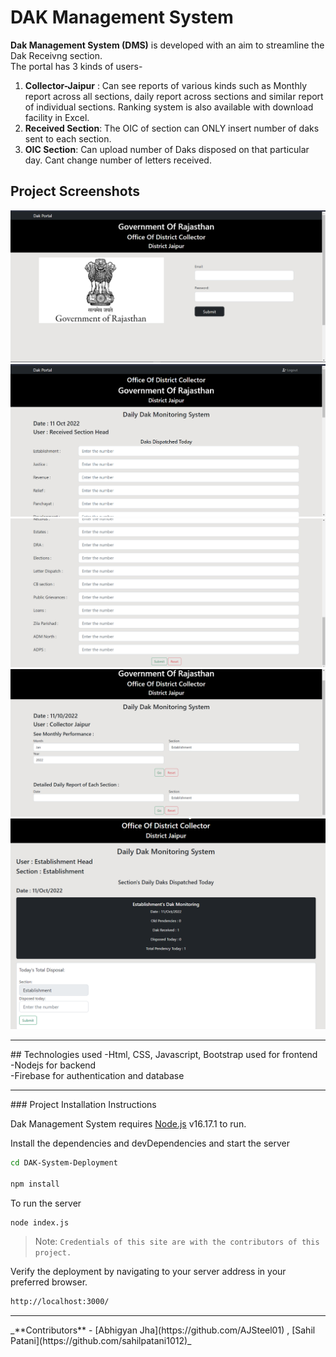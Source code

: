 # DAK Management System
**Dak Management System (DMS)** is developed with an aim to streamline the Dak Receivng section.<br>
The portal has 3 kinds of users-
1. **Collector-Jaipur** : Can see reports of various kinds such as Monthly report across all sections, daily report across sections and similar report of individual sections. Ranking system is also available with download facility in Excel.
2. **Received Section**: The OIC of section can ONLY insert number of daks sent to each section.
3. **OIC Section**: Can upload number of Daks disposed on that particular day. Cant change number of letters received.

## Project Screenshots
![Login Page](./assets/Img/login.png)
![Received Section](./assets/Img/receivedHead_1.png)
![Received Section](./assets/Img/receivedHead_2.png)
![Collector Section](./assets/Img/collector.png)
![OIC Section](./assets/Img/Oic_section.png)

<hr>
## Technologies used
-Html, CSS, Javascript, Bootstrap used for frontend<br>
-Nodejs for backend<br>
-Firebase for authentication and database
<hr>
### Project Installation Instructions

Dak Management System requires [Node.js](https://nodejs.org/) v16.17.1 to run.

Install the dependencies and devDependencies and start the server


```sh
cd DAK-System-Deployment

npm install
```

To run the server 

```sh
node index.js
```
> Note: `Credentials of this site are with the contributors of this project.`

Verify the deployment by navigating to your server address in your preferred browser.
```sh
http://localhost:3000/
```
<hr>
_**Contributors** - [Abhigyan Jha](https://github.com/AJSteel01) , [Sahil Patani](https://github.com/sahilpatani1012)_